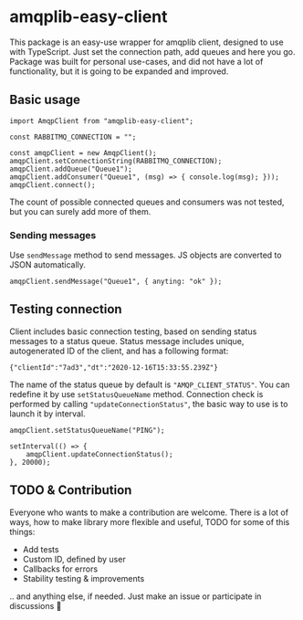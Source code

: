 # amqplib-easy-client

This package is an easy-use wrapper for amqplib client, designed to use with TypeScript. Just set the connection path, add queues and here you go. Package was built for personal use-cases, and did not have a lot of functionality, but it is going to be expanded and improved.

## Basic usage
```
import AmqpClient from "amqplib-easy-client";

const RABBITMQ_CONNECTION = "";

const amqpClient = new AmqpClient();
amqpClient.setConnectionString(RABBITMQ_CONNECTION);
amqpClient.addQueue("Queue1");
amqpClient.addConsumer("Queue1", (msg) => { console.log(msg); }));
amqpClient.connect();
``` 

The count of possible connected queues and consumers was not tested, but you can surely add more of them.

### Sending messages
Use `sendMessage` method to send messages. JS objects are converted to JSON automatically.
```
amqpClient.sendMessage("Queue1", { anyting: "ok" });
```

## Testing connection
Client includes basic connection testing, based on sending status messages to a status queue. Status message includes unique, autogenerated ID of the client, and has a following format:
```
{"clientId":"7ad3","dt":"2020-12-16T15:33:55.239Z"}
```
The name of the status queue by default is `"AMQP_CLIENT_STATUS"`. You can redefine it by use `setStatusQueueName` method. Connection check is performed by calling `"updateConnectionStatus"`, the basic way to use is to launch it by interval.
```
amqpClient.setStatusQueueName("PING");

setInterval(() => {
    amqpClient.updateConnectionStatus();
}, 20000);
```

## TODO & Contribution

Everyone who wants to make a contribution are welcome. There is a lot of ways, how to make library more flexible and useful, TODO for some of this things:
- Add tests
- Custom ID, defined by user
- Callbacks for errors
- Stability testing & improvements

.. and anything else, if needed. Just make an issue or participate in discussions 🙂
